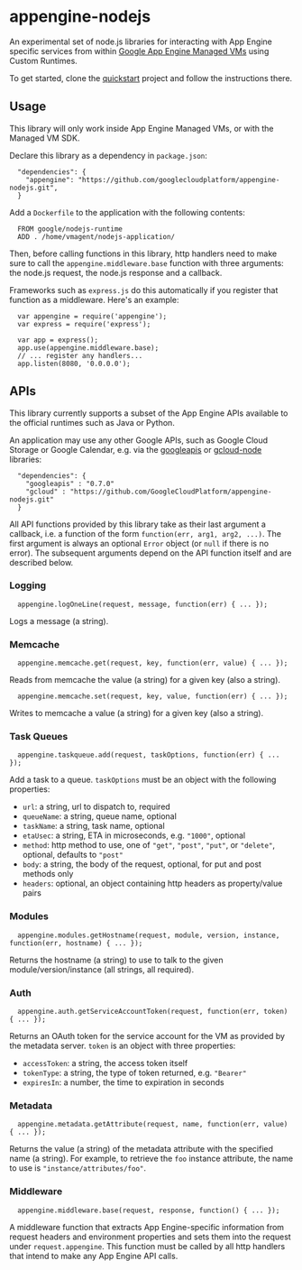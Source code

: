 # appengine-nodejs

An experimental set of node.js libraries for interacting with App Engine specific services from within [Google App Engine Managed VMs](https://developers.google.com/appengine/docs/managed-vms/) using Custom Runtimes.

To get started, clone the [quickstart][3] project and follow the instructions there.

## Usage

This library will only work inside App Engine Managed VMs, or with the Managed VM SDK.

Declare this library as a dependency in `package.json`:

~~~~
  "dependencies": {
    "appengine": "https://github.com/googlecloudplatform/appengine-nodejs.git",
  }
~~~~

Add a `Dockerfile` to the application with the following contents:

~~~~
  FROM google/nodejs-runtime
  ADD . /home/vmagent/nodejs-application/
~~~~

Then, before calling functions in this library, http handlers need to make sure to call the `appengine.middleware.base` function with three arguments: the node.js request, the node.js response and a callback.

Frameworks such as `express.js` do this automatically if you register that function as a middleware. Here's an example:

~~~~
  var appengine = require('appengine');
  var express = require('express');

  var app = express();
  app.use(appengine.middleware.base);
  // ... register any handlers...
  app.listen(8080, '0.0.0.0');
~~~~

## APIs

This library currently supports a subset of the App Engine APIs available to the official runtimes such as Java or Python.

An application may use any other Google APIs, such as Google Cloud Storage or Google Calendar, e.g. via the [googleapis][1] or [gcloud-node][2] libraries:

~~~~
  "dependencies": {
    "googleapis" : "0.7.0"
    "gcloud" : "https://github.com/GoogleCloudPlatform/appengine-nodejs.git"
  }
~~~~

All API functions provided by this library take as their last argument a callback, i.e. a function of the form `function(err, arg1, arg2, ...)`. The first argument is always an optional `Error` object (or `null` if there is no error). The subsequent arguments depend on the API function itself and are described below.

### Logging

~~~~
  appengine.logOneLine(request, message, function(err) { ... });
~~~~

Logs a message (a string).

### Memcache

~~~~
  appengine.memcache.get(request, key, function(err, value) { ... });
~~~~

Reads from memcache the value (a string) for a given key (also a string).

~~~~
  appengine.memcache.set(request, key, value, function(err) { ... });
~~~~

Writes to memcache a value (a string) for a given key (also a string).

### Task Queues

~~~~
  appengine.taskqueue.add(request, taskOptions, function(err) { ... });
~~~~

Add a task to a queue. `taskOptions` must be an object with the following properties:

* `url`: a string, url to dispatch to, required
* `queueName`: a string, queue name, optional
* `taskName`: a string, task name, optional
* `etaUsec`: a string, ETA in microseconds, e.g. `"1000"`, optional
* `method`: http method to use, one of `"get"`, `"post"`, `"put"`, or `"delete"`, optional, defaults to `"post"`
* `body`: a string, the body of the request, optional, for put and post methods only
* `headers`: optional, an object containing http headers as property/value pairs

### Modules

~~~~
  appengine.modules.getHostname(request, module, version, instance, function(err, hostname) { ... });
~~~~

Returns the hostname (a string) to use to talk to the given module/version/instance (all strings, all required).

### Auth

~~~~
  appengine.auth.getServiceAccountToken(request, function(err, token) { ... });
~~~~

Returns an OAuth token for the service account for the VM as provided by the metadata server. `token` is an object with three properties:

* `accessToken`: a string, the access token itself
* `tokenType`: a string, the type of token returned, e.g. `"Bearer"`
* `expiresIn`: a number, the time to expiration in seconds

### Metadata

~~~~
  appengine.metadata.getAttribute(request, name, function(err, value) { ... });
~~~~

Returns the value (a string) of the metadata attribute with the specified name (a string).
For example, to retrieve the `foo` instance attribute, the name to use is `"instance/attributes/foo"`.


### Middleware

~~~~
  appengine.middleware.base(request, response, function() { ... });
~~~~

A middleware function that extracts App Engine-specific information from request headers and environment properties and sets them into the request under `request.appengine`.
This function must be called by all http handlers that intend to make any App Engine API calls.

[1]: https://www.npmjs.org/package/googleapis
[2]: https://github.com/GoogleCloudPlatform/gcloud-node
[3]: https://github.com/GoogleCloudPlatform/appengine-nodejs-quickstart
